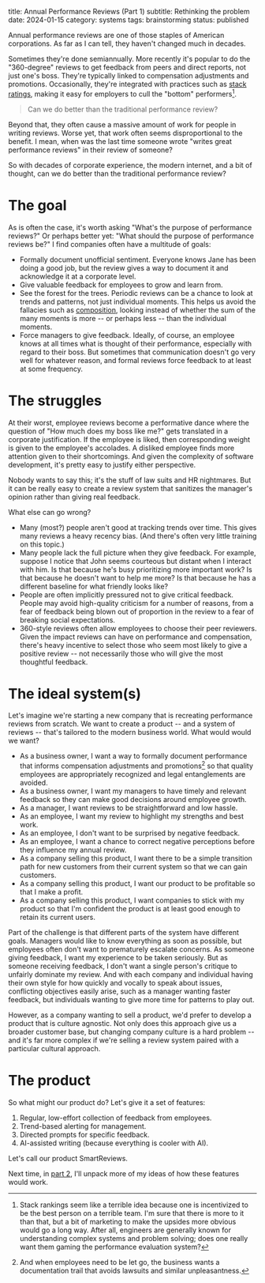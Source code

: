 title: Annual Performance Reviews (Part 1)
subtitle: Rethinking the problem
date: 2024-01-15
category: systems
tags: brainstorming
status: published

Annual performance reviews are one of those staples of American corporations. As far as I can tell, they haven't changed much in decades.

Sometimes they're done semiannually. More recently it's popular to do the "360-degree" reviews to get feedback from peers and direct reports, not just one's boss. They're typically linked to compensation adjustments and promotions. Occasionally, they're integrated with practices such as [stack ratings](https://insight.kellogg.northwestern.edu/article/performance-review-ranking-system-best), making it easy for employers to cull the "bottom" performers[^mystery].

[^mystery]: Stack rankings seem like a terrible idea because one is incentivized to be the best person on a terrible team. I'm sure that there is more to it than that, but a bit of marketing to make the upsides more obvious would go a long way. After all, engineers are generally known for understanding complex systems and problem solving; does one really want them gaming the performance evaluation system?

> Can we do better than the traditional performance review?

Beyond that, they often cause a massive amount of work for people in writing reviews. Worse yet, that work often seems disproportional to the benefit. I mean, when was the last time someone wrote "writes great performance reviews" in their review of someone?

So with decades of corporate experience, the modern internet, and a bit of thought, can we do better than the traditional performance review?

# The goal

As is often the case, it's worth asking "What's the purpose of performance reviews?" Or perhaps better yet: "What should the purpose of performance reviews be?" I find companies often have a multitude of goals:

* Formally document unofficial sentiment. Everyone knows Jane has been doing a good job, but the review gives a way to document it and acknowledge it at a corporate level.
* Give valuable feedback for employees to grow and learn from.
* See the forest for the trees. Periodic reviews can be a chance to look at trends and patterns, not just individual moments. This helps us avoid the fallacies such as [composition](https://en.wikipedia.org/wiki/Fallacy_of_composition), looking instead of whether the sum of the many moments is more -- or perhaps less -- than the individual moments.
* Force managers to give feedback. Ideally, of course, an employee knows at all times what is thought of their performance, especially with regard to their boss. But sometimes that communication doesn't go very well for whatever reason, and formal reviews force feedback to at least at some frequency.

# The struggles

At their worst, employee reviews become a performative dance where the question of "How much does my boss like me?" gets translated in a corporate justification. If the employee is liked, then corresponding weight is given to the employee's accolades. A disliked employee finds more attention given to their shortcomings. And given the complexity of software development, it's pretty easy to justify either perspective.

Nobody wants to say this; it's the stuff of law suits and HR nightmares. But it can be really easy to create a review system that sanitizes the manager's opinion rather than giving real feedback.

What else can go wrong?

* Many (most?) people aren't good at tracking trends over time. This gives many reviews a heavy recency bias. (And there's often very little training on this topic.)
* Many people lack the full picture when they give feedback. For example, suppose I notice that John seems courteous but distant when I interact with him. Is that because he's busy prioritizing more important work? Is that because he doesn't want to help me more? Is that because he has a different baseline for what friendly looks like?
* People are often implicitly pressured not to give critical feedback. People may avoid high-quality criticism for a number of reasons, from a fear of feedback being blown out of proportion in the review to a fear of breaking social expectations.
* 360-style reviews often allow employees to choose their peer reviewers. Given the impact reviews can have on performance and compensation, there's heavy incentive to select those who seem most likely to give a positive review -- not necessarily those who will give the most thoughtful feedback.

# The ideal system(s)

Let's imagine we're starting a new company that is recreating performance reviews from scratch. We want to create a product -- and a system of reviews -- that's tailored to the modern business world. What would would we want?

- As a business owner, I want a way to formally document performance that informs compensation adjustments and promotions[^departures] so that quality employees are appropriately recognized and legal entanglements are avoided.
- As a business owner, I want my managers to have timely and relevant feedback so they can make good decisions around employee growth.
- As a manager, I want reviews to be straightforward and low hassle.
- As an employee, I want my review to highlight my strengths and best work.
- As an employee, I don't want to be surprised by negative feedback.
- As an employee, I want a chance to correct negative perceptions before they influence my annual review.
- As a company selling this product, I want there to be a simple transition path for new customers from their current system so that we can gain customers.
- As a company selling this product, I want our product to be profitable so that I make a profit.
- As a company selling this product, I want companies to stick with my product so that I'm confident the product is at least good enough to retain its current users.

[^departures]: And when employees need to be let go, the business wants a documentation trail that avoids lawsuits and similar unpleasantness.

Part of the challenge is that different parts of the system have different goals. Managers would like to know everything as soon as possible, but employees often don't want to prematurely escalate concerns. As someone giving feedback, I want my experience to be taken seriously. But as someone receiving feedback, I don't want a single person's critique to unfairly dominate my review. And with each company and individual having their own style for how quickly and vocally to speak about issues, conflicting objectives easily arise, such as a manager wanting faster feedback, but individuals wanting to give more time for patterns to play out.

However, as a company wanting to sell a product, we'd prefer to develop a product that is culture agnostic. Not only does this approach give us a broader customer base, but changing company culture is a hard problem -- and it's far more complex if we're selling a review system paired with a particular cultural approach.

# The product

So what might our product do? Let's give it a set of features:

1. Regular, low-effort collection of feedback from employees.
2. Trend-based alerting for management.
3. Directed prompts for specific feedback.
4. AI-assisted writing (because everything is cooler with AI).

Let's call our product SmartReviews.

Next time, in [part 2]({filename}annual-reviews-part-2.md), I'll unpack more of my ideas of how these features would work.
